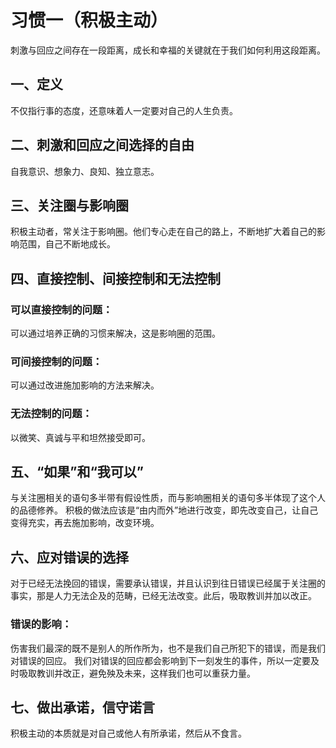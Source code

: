 # 习惯一（积极主动）

刺激与回应之间存在一段距离，成长和幸福的关键就在于我们如何利用这段距离。

## 一、定义

不仅指行事的态度，还意味着人一定要对自己的人生负责。

## 二、刺激和回应之间选择的自由

自我意识、想象力、良知、独立意志。

## 三、关注圈与影响圈

积极主动者，常关注于影响圈。他们专心走在自己的路上，不断地扩大着自己的影响范围，自己不断地成长。

## 四、直接控制、间接控制和无法控制

### 可以直接控制的问题：

可以通过培养正确的习惯来解决，这是影响圈的范围。

### 可间接控制的问题：

可以通过改进施加影响的方法来解决。

### 无法控制的问题：

以微笑、真诚与平和坦然接受即可。



## 五、“如果”和“我可以”

与关注圈相关的语句多半带有假设性质，而与影响圈相关的语句多半体现了这个人的品德修养。
积极的做法应该是“由内而外”地进行改变，即先改变自己，让自己变得充实，再去施加影响，改变环境。

## 六、应对错误的选择

对于已经无法挽回的错误，需要承认错误，并且认识到往日错误已经属于关注圈的事实，那是人力无法企及的范畴，已经无法改变。此后，吸取教训并加以改正。

### 错误的影响：

伤害我们最深的既不是别人的所作所为，也不是我们自己所犯下的错误，而是我们对错误的回应。
我们对错误的回应都会影响到下一刻发生的事件，所以一定要及时吸取教训并改正，避免殃及未来，这样我们也可以重获力量。

## 七、做出承诺，信守诺言

积极主动的本质就是对自己或他人有所承诺，然后从不食言。